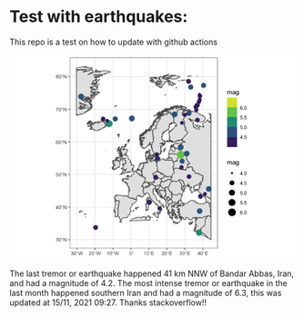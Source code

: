 <!-- README.md is generated from README.Rmd. Please edit that file -->

Test with earthquakes:
======================

This repo is a test on how to update with github actions

![](man/figures/README-unnamed-chunk-2-1.png)

The last tremor or earthquake happened 41 km NNW of Bandar Abbas, Iran,
and had a magnitude of 4.2. The most intense tremor or earthquake in the
last month happened southern Iran and had a magnitude of 6.3, this was
updated at 15/11, 2021 09:27. Thanks stackoverflow!!
